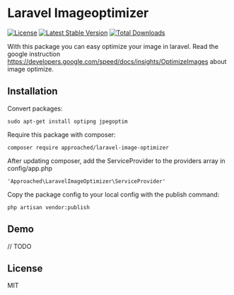 # Laravel Imageoptimizer

[![License](https://poser.pugx.org/approached/laravel-image-optimizer/license)](https://packagist.org/packages/approached/laravel-image-optimizer)
[![Latest Stable Version](https://poser.pugx.org/approached/laravel-image-optimizer/v/stable)](https://packagist.org/packages/approached/laravel-image-optimizer)
[![Total Downloads](https://poser.pugx.org/approached/laravel-image-optimizer/downloads)](https://packagist.org/packages/approached/laravel-image-optimizer)

With this package you can easy optimize your image in laravel. Read the google instruction https://developers.google.com/speed/docs/insights/OptimizeImages about image optimize.


## Installation

Convert packages:
```
sudo apt-get install optipng jpegoptim
```

Require this package with composer:
```
composer require approached/laravel-image-optimizer
```

After updating composer, add the ServiceProvider to the providers array in config/app.php
```
'Approached\LaravelImageOptimizer\ServiceProvider'
```

Copy the package config to your local config with the publish command:
```
php artisan vendor:publish
```

## Demo
// TODO

## License
MIT
